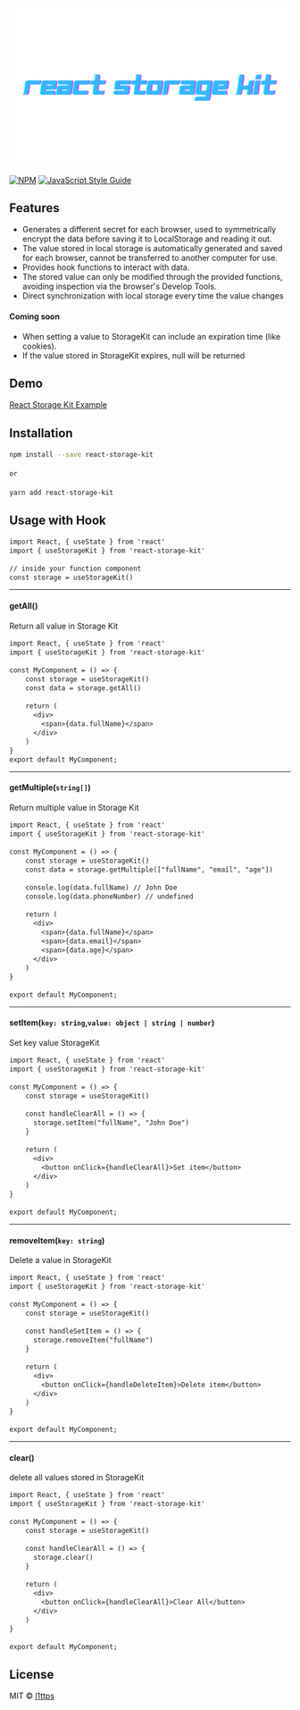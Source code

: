 <p align="center">
    <img src="https://raw.githubusercontent.com/l1ttps/react-storage-kit/main/docs/banner.png" alt="React Auth Kit Banner"/>
</p>

[![NPM](https://img.shields.io/npm/v/react-storage-kit.svg)](https://www.npmjs.com/package/react-storage-kit) [![JavaScript Style Guide](https://img.shields.io/badge/code_style-standard-brightgreen.svg)](https://standardjs.com)

## Features
- Generates a different secret for each browser, used to symmetrically encrypt the data before saving it to LocalStorage and reading it out.
- The value stored in local storage is automatically generated and saved for each browser, cannot be transferred to another computer for use.
- Provides hook functions to interact with data.
- The stored value can only be modified through the provided functions, avoiding inspection via the browser's Develop Tools.
- Direct synchronization with local storage every time the value changes

#### Coming soon
- When setting a value to StorageKit can include an expiration time (like cookies). 
- If the value stored in StorageKit expires, null will be returned

## Demo
<a href="https://l1ttps.github.io/react-storage-kit/" target="_blank">React Storage Kit Example</a>
## Installation

```bash
npm install --save react-storage-kit 

or

yarn add react-storage-kit 
```

## Usage with Hook

```tsx
import React, { useState } from 'react'
import { useStorageKit } from 'react-storage-kit'

// inside your function component  
const storage = useStorageKit()
```


<hr/>

#### getAll()
Return all value in Storage Kit
```tsx
import React, { useState } from 'react'
import { useStorageKit } from 'react-storage-kit'

const MyComponent = () => {
    const storage = useStorageKit()
    const data = storage.getAll()

    return (
      <div>
        <span>{data.fullName}</span>
      </div>
    )
}
export default MyComponent;
```

<hr/>

#### getMultiple(`string[]`)
Return multiple value  in Storage Kit

```tsx
import React, { useState } from 'react'
import { useStorageKit } from 'react-storage-kit'

const MyComponent = () => {
    const storage = useStorageKit()
    const data = storage.getMultiple(["fullName", "email", "age"])
    
    console.log(data.fullName) // John Doe
    console.log(data.phoneNumber) // undefined

    return (
      <div>
        <span>{data.fullName}</span>
        <span>{data.email}</span>
        <span>{data.age}</span>
      </div>
    )
}

export default MyComponent;
```


<hr/>

#### setItem(`key: string`,`value: object | string | number`)
Set key value  StorageKit

```tsx
import React, { useState } from 'react'
import { useStorageKit } from 'react-storage-kit'

const MyComponent = () => {
    const storage = useStorageKit()

    const handleClearAll = () => {
      storage.setItem("fullName", "John Doe")
    }

    return (
      <div>
        <button onClick={handleClearAll}>Set item</button>
      </div>
    )
}

export default MyComponent;
```


<hr/>

#### removeItem(`key: string`)
Delete a value in StorageKit 

```tsx
import React, { useState } from 'react'
import { useStorageKit } from 'react-storage-kit'

const MyComponent = () => {
    const storage = useStorageKit()

    const handleSetItem = () => {
      storage.removeItem("fullName")
    }

    return (
      <div>
        <button onClick={handleDeleteItem}>Delete item</button>
      </div>
    )
}

export default MyComponent;
```

<hr/>

#### clear()
delete all values ​​stored in StorageKit

```tsx
import React, { useState } from 'react'
import { useStorageKit } from 'react-storage-kit'

const MyComponent = () => {
    const storage = useStorageKit()

    const handleClearAll = () => {
      storage.clear()
    }

    return (
      <div>
        <button onClick={handleClearAll}>Clear All</button>
      </div>
    )
}

export default MyComponent;
```
## License

MIT © [l1ttps](https://github.com/l1ttps)
